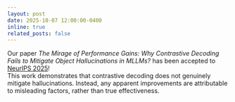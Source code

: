 ```yaml
---
layout: post
date: 2025-10-07 12:00:00-0400
inline: true
related_posts: false
---
```


Our paper _The Mirage of Performance Gains: Why Contrastive Decoding Fails to Mitigate Object Hallucinations in MLLMs?_ has been accepted to <a href="https://neurips.cc/">NeurIPS 2025</a>!<br>
This work demonstrates that contrastive decoding does not genuinely mitigate hallucinations. Instead, any apparent improvements are attributable to misleading factors, rather than true effectiveness.